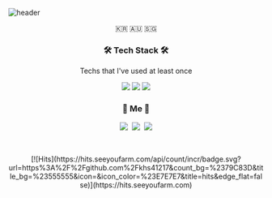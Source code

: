 ![header](https://capsule-render.vercel.app/api?type=soft&color=auto&height=150&section=header&text=HeungsooKim&fontSize=70&animation=twinkling)

<p align="center">🇰🇷 🇦🇺 🇸🇬</p>

<h3 align="center">🛠 Tech Stack 🛠</h3>

<p align="center"> Techs that I've used at least once </p>



<p align="center">
<img src="https://img.shields.io/badge/Java-007396?style=flat-square&logo=Java&logoColor=white"/>
<img src="https://img.shields.io/badge/Javascript-ffb13b?style=flat-square&logo=javascript&logoColor=white"/>
<img src="https://img.shields.io/badge/MySQL-E6B91E?style=flat-square&logo=MySQL&logoColor=white"/></a>

<h3 align="center"> 🧸 Me 🧸 </h3>
<p align="center">
  <a href="https://velog.io/@khs41217"><img src="https://img.shields.io/badge/Tech%20Blog-11B48A?style=flat-square&logo=Vimeo&logoColor=white&link=https://velog.io/@khs41217"/></a>&nbsp
  <a href="https://www.instagram.com/woo0_hooo/"><img src="https://img.shields.io/badge/Instagram-E4405F?style=flat-square&logo=Instagram&logoColor=white&link=https://www.instagram.com/"/></a>&nbsp
  <a href="mailto:khs900104@gamil.com"><img src="https://img.shields.io/badge/Gmail-d14836?style=flat-square&logo=Gmail&logoColor=white&link=khs900104@gmail.com"/></a>
</p>
<br>

<p align="center">
[![Hits](https://hits.seeyoufarm.com/api/count/incr/badge.svg?url=https%3A%2F%2Fgithub.com%2Fkhs41217&count_bg=%2379C83D&title_bg=%23555555&icon=&icon_color=%23E7E7E7&title=hits&edge_flat=false)](https://hits.seeyoufarm.com)
</p>
